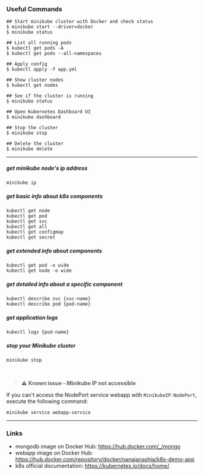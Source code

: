 ### Useful Commands

```
## Start minikube cluster with Docker and check status
$ minikube start --driver=docker
$ minikube status

## List all running pods
$ kubectl get pods -A
$ kubectl get pods --all-namespaces

## Apply config
$ kubectl apply -f app.yml

## Show cluster nodes
$ kubectl get nodes

## See if the cluster is running
$ minikube status

## Open Kubernetes Dashboard UI
$ minikube dashboard

## Stop the cluster
$ minikube stop

## Delete the cluster
$ minikube delete
```

---

##### get minikube node's ip address
    minikube ip

##### get basic info about k8s components
    kubectl get node
    kubectl get pod
    kubectl get svc
    kubectl get all
    kubectl get configmap
    kubectl get secret

##### get extended info about components
    kubectl get pod -o wide
    kubectl get node -o wide

##### get detailed info about a specific component
    kubectl describe svc {svc-name}
    kubectl describe pod {pod-name}

##### get application logs
    kubectl logs {pod-name}

##### stop your Minikube cluster
    minikube stop

<br />

> :warning: **Known issue - Minikube IP not accessible**

If you can't access the NodePort service webapp with `MinikubeIP:NodePort`, execute the following command:

    minikube service webapp-service

---

### Links
* mongodb image on Docker Hub: https://hub.docker.com/_/mongo
* webapp image on Docker Hub: https://hub.docker.com/repository/docker/nanajanashia/k8s-demo-app
* k8s official documentation: https://kubernetes.io/docs/home/
